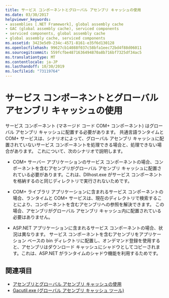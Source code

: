 ```yaml
---
title: サービス コンポーネントとグローバル アセンブリ キャッシュの使用
ms.date: 03/30/2017
helpviewer_keywords:
- assemblies [.NET Framework], global assembly cache
- GAC (global assembly cache), serviced components
- serviced components, global assembly cache
- global assembly cache, serviced components
ms.assetid: 3423e5d9-234c-4571-8161-e35f6d130128
ms.openlocfilehash: 99627cb14088f037c58bfa1eec72bd4f88d06011
ms.sourcegitcommit: 559fcfbe4871636494870a8b716bf7325df34ac5
ms.translationtype: MT
ms.contentlocale: ja-JP
ms.lasthandoff: 10/30/2019
ms.locfileid: "73119764"
---
```

# <a name="using-serviced-components-with-the-global-assembly-cache"></a>サービス コンポーネントとグローバル アセンブリ キャッシュの使用
サービス コンポーネント (マネージド コード COM+ コンポーネント) はグローバル アセンブリ キャッシュに配置する必要があります。 共通言語ランタイムと COM+ サービスは、シナリオによって、グローバル アセンブリ キャッシュに配置されていないサービス コンポーネントを処理できる場合と、処理できない場合があります。 これについて、次のシナリオで説明します。  
  
- COM+ サーバー アプリケーションのサービス コンポーネントの場合、コンポーネントを含むアセンブリがグローバル アセンブリ キャッシュに配置されている必要があります。これは、Dllhost.exe がサービス コンポーネントを格納するのと同じディレクトリで実行されないためです。  
  
- COM+ ライブラリ アプリケーションに含まれるサービス コンポーネントの場合、ランタイムと COM+ サービスは、現在のディレクトリで検索することにより、コンポーネントを含むアセンブリへの参照を解決できます。 この場合、アセンブリがグローバル アセンブリ キャッシュ内に配置されている必要はありません。  
  
- ASP.NET アプリケーションに含まれるサービス コンポーネントの場合、状況は異なります。 サービス コンポーネントを含むアセンブリをアプリケーション ベースの bin ディレクトリに配置し、オンデマンド登録を使用すると、アセンブリはダウンロード キャッシュにシャドウとしてコピーされます。これは、ASP.NET がランタイムのシャドウ機能を利用するためです。  
  
## <a name="see-also"></a>関連項目

- [アセンブリとグローバル アセンブリ キャッシュの使用](working-with-assemblies-and-the-gac.md)
- [Gacutil.exe (グローバル アセンブリ キャッシュ ツール)](../tools/gacutil-exe-gac-tool.md)
